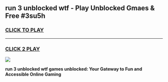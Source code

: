 
## run 3 unblocked wtf - Play Unblocked Gmaes & Free #3su5h
<h3>
<a href="https://news.freeplayer.one?title=run_3_unblocked_wtf&ref=24F">CLICK TO PLAY</a></h3>
<hr>

<h3>
<a href="https://news.freeplayer.one?title=run_3_unblocked_wtf&ref=24F">CLICK 2 PLAY</a>
  
</h3>

<a href="https://news.freeplayer.one?title=run_3_unblocked_wtf&ref=24F/"><img src="https://clearcache.store/games.png"></a>


**run 3 unblocked wtf games unblocked: Your Gateway to Fun and Accessible Online Gaming**
